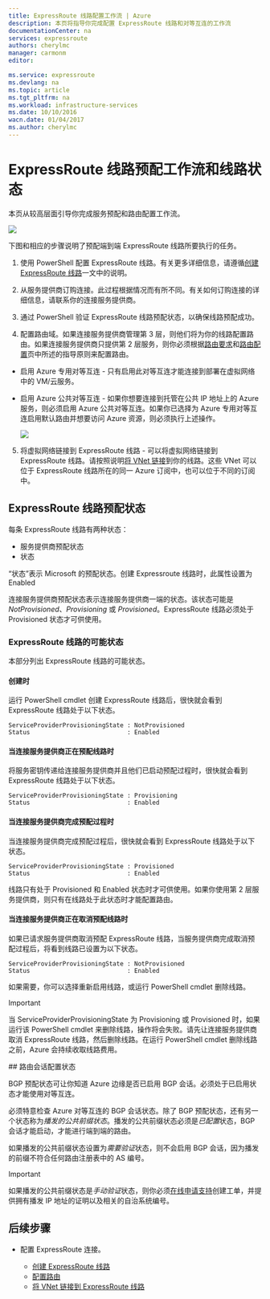 ```yaml
---
title: ExpressRoute 线路配置工作流 | Azure
description: 本页将指导你完成配置 ExpressRoute 线路和对等互连的工作流
documentationCenter: na
services: expressroute
authors: cherylmc
manager: carmonm
editor: 

ms.service: expressroute
ms.devlang: na
ms.topic: article
ms.tgt_pltfrm: na
ms.workload: infrastructure-services
ms.date: 10/10/2016
wacn.date: 01/04/2017
ms.author: cherylmc
---
```


# ExpressRoute 线路预配工作流和线路状态
本页从较高层面引导你完成服务预配和路由配置工作流。

![](./media/expressroute-workflows/expressroute-circuit-workflow.png)

下图和相应的步骤说明了预配端到端 ExpressRoute 线路所要执行的任务。

1. 使用 PowerShell 配置 ExpressRoute 线路。有关更多详细信息，请遵循[创建 ExpressRoute 线路](./expressroute-howto-circuit-classic.md)一文中的说明。

2. 从服务提供商订购连接。此过程根据情况而有所不同。有关如何订购连接的详细信息，请联系你的连接服务提供商。

3. 通过 PowerShell 验证 ExpressRoute 线路预配状态，以确保线路预配成功。

4. 配置路由域。如果连接服务提供商管理第 3 层，则他们将为你的线路配置路由。如果连接服务提供商只提供第 2 层服务，则你必须根据[路由要求](./expressroute-routing.md)和[路由配置](./expressroute-howto-routing-classic.md)页中所述的指导原则来配置路由。

-  启用 Azure 专用对等互连 - 只有启用此对等互连才能连接到部署在虚拟网络中的 VM/云服务。
-  启用 Azure 公共对等互连 - 如果你想要连接到托管在公共 IP 地址上的 Azure 服务，则必须启用 Azure 公共对等互连。如果你已选择为 Azure 专用对等互连启用默认路由并想要访问 Azure 资源，则必须执行上述操作。

    ![](./media/expressroute-workflows/routing-workflow.png)

5. 将虚拟网络链接到 ExpressRoute 线路 - 可以将虚拟网络链接到 ExpressRoute 线路。请按照说明[将 VNet 链接](./expressroute-howto-linkvnet-arm.md)到你的线路。这些 VNet 可以位于 ExpressRoute 线路所在的同一 Azure 订阅中，也可以位于不同的订阅中。

## <a name="expressroute-circuit-provisioning-states"></a> ExpressRoute 线路预配状态

每条 ExpressRoute 线路有两种状态：

- 服务提供商预配状态
- 状态

“状态”表示 Microsoft 的预配状态。创建 Expressroute 线路时，此属性设置为 Enabled

连接服务提供商预配状态表示连接服务提供商一端的状态。该状态可能是 *NotProvisioned*、*Provisioning* 或 *Provisioned*。ExpressRoute 线路必须处于 Provisioned 状态才可供使用。

### ExpressRoute 线路的可能状态

本部分列出 ExpressRoute 线路的可能状态。

#### 创建时

运行 PowerShell cmdlet 创建 ExpressRoute 线路后，很快就会看到 ExpressRoute 线路处于以下状态。

    ServiceProviderProvisioningState : NotProvisioned
    Status                           : Enabled

#### 当连接服务提供商正在预配线路时

将服务密钥传递给连接服务提供商并且他们已启动预配过程时，很快就会看到 ExpressRoute 线路处于以下状态。

    ServiceProviderProvisioningState : Provisioning
    Status                           : Enabled

#### 当连接服务提供商完成预配过程时

当连接服务提供商完成预配过程后，很快就会看到 ExpressRoute 线路处于以下状态。

    ServiceProviderProvisioningState : Provisioned
    Status                           : Enabled

线路只有处于 Provisioned 和 Enabled 状态时才可供使用。如果你使用第 2 层服务提供商，则只有在线路处于此状态时才能配置路由。

#### 当连接服务提供商正在取消预配线路时

如果已请求服务提供商取消预配 ExpressRoute 线路，当服务提供商完成取消预配过程后，将看到线路已设置为以下状态。

    ServiceProviderProvisioningState : NotProvisioned
    Status                           : Enabled

如果需要，你可以选择重新启用线路，或运行 PowerShell cmdlet 删除线路。

>[!IMPORTANT]
> 当 ServiceProviderProvisioningState 为 Provisioning 或 Provisioned 时，如果运行该 PowerShell cmdlet 来删除线路，操作将会失败。请先让连接服务提供商取消 ExpressRoute 线路，然后删除线路。在运行 PowerShell cmdlet 删除线路之前，Azure 会持续收取线路费用。

##<a name="routing-session-configuration-state"></a> 路由会话配置状态

BGP 预配状态可让你知道  Azure 边缘是否已启用 BGP 会话。必须处于已启用状态才能使用对等互连。

必须特意检查  Azure 对等互连的 BGP 会话状态。除了 BGP 预配状态，还有另一个状态称为*播发的公共前缀状态*。播发的公共前缀状态必须是*已配置*状态，BGP 会话才能启动，才能进行端到端的路由。

如果播发的公共前缀状态设置为*需要验证*状态，则不会启用 BGP 会话，因为播发的前缀不符合任何路由注册表中的 AS 编号。

>[!IMPORTANT]
> 如果播发的公共前缀状态是*手动验证*状态，则你必须[在线申请支持](https://www.azure.cn/support/support-ticket-form/?l=zh-cn)创建工单，并提供拥有播发 IP 地址的证明以及相关的自治系统编号。

## 后续步骤

- 配置 ExpressRoute 连接。

    - [创建 ExpressRoute 线路](./expressroute-howto-circuit-arm.md)
    - [配置路由](./expressroute-howto-routing-arm.md)
    - [将 VNet 链接到 ExpressRoute 线路](./expressroute-howto-linkvnet-arm.md)

<!---HONumber=Mooncake_Quality_Review_1230_2016-->